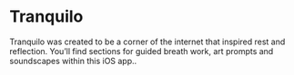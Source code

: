 # Tranquilo
Tranquilo was created to be a corner of the internet that inspired rest and reflection. You’ll find sections for guided breath work, art prompts and soundscapes within this iOS app..
